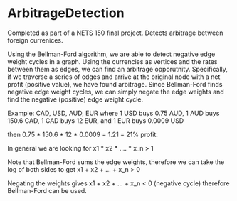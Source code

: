 # ArbitrageDetection

Completed as part of a NETS 150 final project. Detects arbitrage between foreign currenices. 

Using the Bellman-Ford algorithm, we are able to detect negative edge weight cycles in a graph. Using the currencies as vertices and the rates between them as edges, 
we can find an arbitrage opporutnity. Specifically, if we traverse a series of edges and arrive at the original node with a net profit (positive value), we have found
arbitrage. Since Bellman-Ford finds negative edge weight cycles, we can simply negate the edge weights and find the negative (positive) edge weight cycle. 

Example: CAD, USD, AUD, EUR where 1 USD buys 0.75 AUD, 1 AUD buys 150.6 CAD, 1 CAD buys 12 EUR, and 1 EUR buys 0.0009 USD

then 0.75 * 150.6 * 12 * 0.0009 = 1.21 = 21% profit. 

In general we are looking for x1 * x2 * .... * x_n > 1

Note that Bellman-Ford sums the edge weights, therefore we can take the log of both sides to get x1 + x2 + ... + x_n > 0

Negating the weights gives x1 + x2 + ... + x_n < 0 (negative cycle) therefore Bellman-Ford can be used. 
